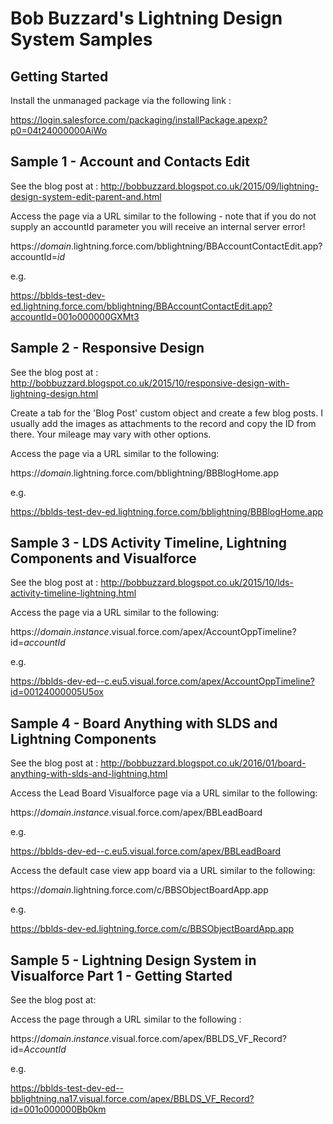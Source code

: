 # Bob Buzzard's Lightning Design System Samples

## Getting Started
Install the unmanaged package via the following link :

https://login.salesforce.com/packaging/installPackage.apexp?p0=04t24000000AiWo

## Sample 1 - Account and Contacts Edit
See the blog post at : http://bobbuzzard.blogspot.co.uk/2015/09/lightning-design-system-edit-parent-and.html

Access the page via a URL similar to the following - note that if you do not supply an accountId parameter you will receive an internal server error!

https://_domain_.lightning.force.com/bblightning/BBAccountContactEdit.app?accountId=_id_

e.g.

https://bblds-test-dev-ed.lightning.force.com/bblightning/BBAccountContactEdit.app?accountId=001o000000GXMt3

## Sample 2 - Responsive Design
See the blog post at : http://bobbuzzard.blogspot.co.uk/2015/10/responsive-design-with-lightning-design.html

Create a tab for the 'Blog Post' custom object and create a few blog posts. I usually add the images as attachments to the record and copy the ID from there. Your mileage may vary with other options.

Access the page via a URL similar to the following:

https://_domain_.lightning.force.com/bblightning/BBBlogHome.app

e.g.

https://bblds-test-dev-ed.lightning.force.com/bblightning/BBBlogHome.app

## Sample 3 - LDS Activity Timeline, Lightning Components and Visualforce
See the blog post at : http://bobbuzzard.blogspot.co.uk/2015/10/lds-activity-timeline-lightning.html

Access the page via a URL similar to the following:

https://_domain_._instance_.visual.force.com/apex/AccountOppTimeline?id=_accountId_

e.g.

https://bblds-dev-ed--c.eu5.visual.force.com/apex/AccountOppTimeline?id=00124000005U5ox

## Sample 4 - Board Anything with SLDS and Lightning Components

See the blog post at : http://bobbuzzard.blogspot.co.uk/2016/01/board-anything-with-slds-and-lightning.html

Access the Lead Board Visualforce page via a URL similar to the following:

https://_domain_._instance_.visual.force.com/apex/BBLeadBoard

e.g.

https://bblds-dev-ed--c.eu5.visual.force.com/apex/BBLeadBoard

Access the default case view app board via a URL similar to the following:

https://_domain_.lightning.force.com/c/BBSObjectBoardApp.app

e.g.

https://bblds-dev-ed.lightning.force.com/c/BBSObjectBoardApp.app

## Sample 5 - Lightning Design System in Visualforce Part 1 - Getting Started

See the blog post at:

Access the page through a URL similar to the following : 

https://_domain_._instance_.visual.force.com/apex/BBLDS_VF_Record?id=_AccountId_

e.g.

https://bblds-test-dev-ed--bblightning.na17.visual.force.com/apex/BBLDS_VF_Record?id=001o000000Bb0km
